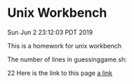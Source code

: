 # Unix Workbench

Sun Jun  2 23:12:03 PDT 2019

This is a homework for unix workbench

The number of lines in guessinggame.sh:

22
Here is the link to this page [a link](https://github.com/cyy12345/TheUnixWorkbench)
